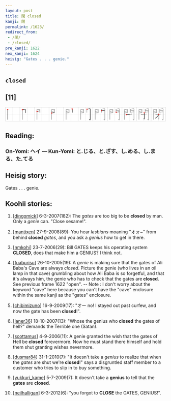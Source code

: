 ```yaml
---
layout: post
title: 閉 closed
kanji: 閉
permalink: /1623/
redirect_from:
 - /閉/
 - /closed/
pre_kanji: 1622
nex_kanji: 1624
heisig: "Gates . . . genie."
---
```


## `closed`

## [11]

<div class="stroke"><img src="../images/E99689.png" /></div>

## Reading:

### On-Yomi: ヘイ &mdash; Kun-Yomi: と.じる、と.ざす、し.める、し.まる、た.てる

## Heisig story:

Gates . . . genie.

## Koohii stories:

1) [<a href="http://kanji.koohii.com/profile/dingomick">dingomick</a>] 6-3-2007(182): The <em>gates</em> are too big to be <strong>closed</strong> by man. Only a <em>genie</em> can. &quot;Close sesame!&quot;.

2) [<a href="http://kanji.koohii.com/profile/mantixen">mantixen</a>] 27-9-2008(89): You hear <em>lesbians</em> moaning &quot;オォ~&quot; from behind<strong> closed</strong> <em>gates</em>, and you ask a <em>genius</em> how to get in there.

3) [<a href="http://kanji.koohii.com/profile/nmkohi">nmkohi</a>] 23-7-2006(29): Bill GATES keeps his operating system<strong> CLOSED</strong>, does that make him a GENIUS? I think not.

4) [<a href="http://kanji.koohii.com/profile/fuaburisu">fuaburisu</a>] 26-10-2005(19): A <em>genie</em> is making sure that the gates of Ali Baba&#039;s Cave are always <em>closed</em>. Picture the genie (who lives in an oil lamp in that cave) grumbling about how Ali Baba is so forgetful, and that it&#039;s always him, the genie who has to check that the gates are<strong> closed</strong>. See previous frame 1622 &quot;open&quot;. -- Note : I don&#039;t worry about the keyword &quot;cave&quot; here because you can&#039;t have the &quot;cave&quot; enclosure within the same kanji as the &quot;gates&quot; enclosure.

5) [<a href="http://kanji.koohii.com/profile/chibimizuno">chibimizuno</a>] 16-9-2009(17): &quot;オー no! I stayed out past curfew, and now the gate has been<strong> closed</strong>!&quot;.

6) [<a href="http://kanji.koohii.com/profile/laner36">laner36</a>] 18-10-2007(13): &quot;Whose the genius who<strong> closed</strong> the gates of hell?&quot; demands the Terrible one (Satan).

7) [<a href="http://kanji.koohii.com/profile/scottamus">scottamus</a>] 4-9-2006(11): A genie granted the wish that the gates of Hell be<strong> closed</strong> forevermore. Now he must stand there himself and hold them shut granting wishes nevermore.

8) [<a href="http://kanji.koohii.com/profile/dusmar84">dusmar84</a>] 31-1-2010(7): &quot;It doesn&#039;t take a <em>genius</em> to realize that when the <em>gates</em> are shut we&#039;re<strong> closed</strong>!&quot; says a disgruntled staff member to a customer who tries to slip in to buy something.

9) [<a href="http://kanji.koohii.com/profile/yukkuri_kame">yukkuri_kame</a>] 5-7-2009(7): It doesn&#039;t take a <strong>genius</strong> to tell that the <strong>gates</strong> are <strong>closed</strong>.

10) [<a href="http://kanji.koohii.com/profile/neilhalligan">neilhalligan</a>] 6-3-2012(6): &quot;you forgot to <strong>CLOSE</strong> the GATES, GENIUS!&quot;.
